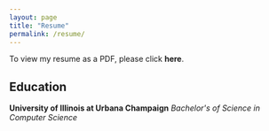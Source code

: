 ```yaml
---
layout: page
title: "Resume"
permalink: /resume/
---
```


To view my resume as a PDF, please click **here**.

## Education
**University of Illinois at Urbana Champaign**
*Bachelor's of Science in Computer Science*

